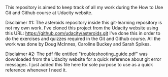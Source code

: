 This repository is aimed to keep track of all my work during the How to Use Git 
and Github course at Udacity website.

Disclaimer #1: The asteroids repository inside this git-learning repository is 
not my own work. I've cloned this project from the Udacity website using this
URL: https://github.com/udacity/asteroids.git I've done this in order to do the 
exercises and quizzes required in the Git and Github course. All the work was
done by Doug McInnes, Caroline Buckey and Sarah Spikes.

Disclaimer #2: The pdf file entitled "troubleshooting_guide.pdf" was downloaded
from the Udacity website for a quick reference about git error messages. I just
added this file here for sole purpose to use as a quick reference whenever I 
need it.
